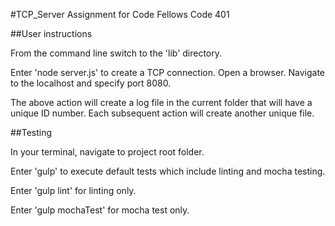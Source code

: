 #TCP_Server Assignment for Code Fellows Code 401

##User instructions

From the command line switch to the 'lib' directory.

Enter 'node server.js' to create a TCP connection.
Open a browser.
Navigate to the localhost and specify port 8080.

The above action will create a log file in the current folder that will have a
unique ID number. Each subsequent action will create another unique file.

##Testing

In your terminal, navigate to project root folder.

Enter 'gulp' to execute default tests which include linting and mocha testing.

Enter 'gulp lint' for linting only.

Enter 'gulp mochaTest' for mocha test only.  
